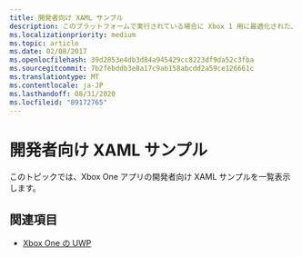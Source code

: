 ```yaml
---
title: 開発者向け XAML サンプル
description: このプラットフォームで実行されている場合に Xbox 1 用に最適化された、クロスプラットフォームの UWP コードサンプルにつながるリンクを見つけます。
ms.localizationpriority: medium
ms.topic: article
ms.date: 02/08/2017
ms.openlocfilehash: 39d2853e4db3d84a945429cc8223df9da52c3fba
ms.sourcegitcommit: 7b2febddb3e8a17c9ab158abcdd2a59ce126661c
ms.translationtype: MT
ms.contentlocale: ja-JP
ms.lasthandoff: 08/31/2020
ms.locfileid: "89172765"
---
```

# <a name="xaml-samples-for-developers"></a>開発者向け XAML サンプル

このトピックでは、Xbox One アプリの開発者向け XAML サンプルを一覧表示します。

## <a name="see-also"></a>関連項目
- [Xbox One の UWP](index.md)

